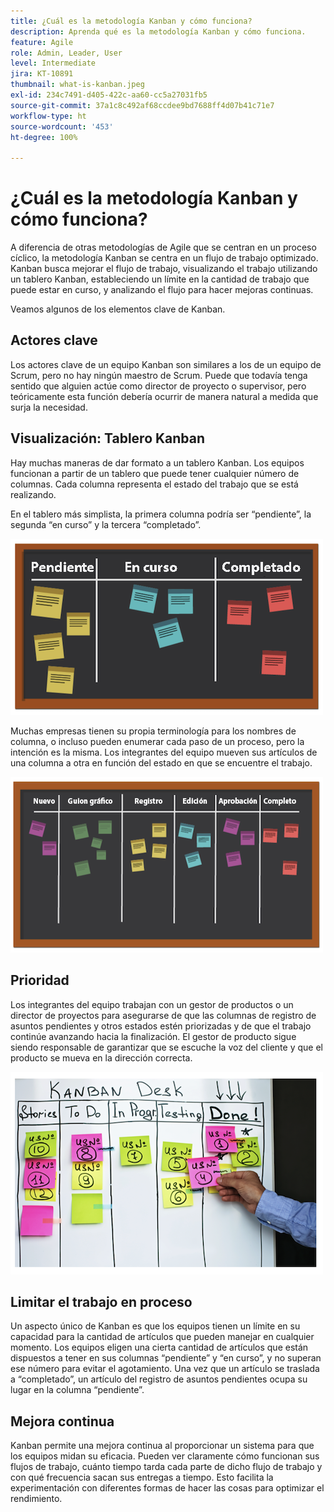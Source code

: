 ```yaml
---
title: ¿Cuál es la metodología Kanban y cómo funciona?
description: Aprenda qué es la metodología Kanban y cómo funciona.
feature: Agile
role: Admin, Leader, User
level: Intermediate
jira: KT-10891
thumbnail: what-is-kanban.jpeg
exl-id: 234c7491-d405-422c-aa60-cc5a27031fb5
source-git-commit: 37a1c8c492af68ccdee9bd7688ff4d07b41c71e7
workflow-type: ht
source-wordcount: '453'
ht-degree: 100%

---
```


# ¿Cuál es la metodología Kanban y cómo funciona?

A diferencia de otras metodologías de Agile que se centran en un proceso cíclico, la metodología Kanban se centra en un flujo de trabajo optimizado. Kanban busca mejorar el flujo de trabajo, visualizando el trabajo utilizando un tablero Kanban, estableciendo un límite en la cantidad de trabajo que puede estar en curso, y analizando el flujo para hacer mejoras continuas.


Veamos algunos de los elementos clave de Kanban.



## Actores clave

Los actores clave de un equipo Kanban son similares a los de un equipo de Scrum, pero no hay ningún maestro de Scrum. Puede que todavía tenga sentido que alguien actúe como director de proyecto o supervisor, pero teóricamente esta función debería ocurrir de manera natural a medida que surja la necesidad.

## Visualización: Tablero Kanban

Hay muchas maneras de dar formato a un tablero Kanban. Los equipos funcionan a partir de un tablero que puede tener cualquier número de columnas. Cada columna representa el estado del trabajo que se está realizando.

En el tablero más simplista, la primera columna podría ser “pendiente”, la segunda “en curso” y la tercera “completado”.

![Pizarra y notas adhesivas](assets/agile4-01.png)

Muchas empresas tienen su propia terminología para los nombres de columna, o incluso pueden enumerar cada paso de un proceso, pero la intención es la misma. Los integrantes del equipo mueven sus artículos de una columna a otra en función del estado en que se encuentre el trabajo.

![Pizarra y notas adhesivas](assets/agile4-02.png)

## Prioridad

Los integrantes del equipo trabajan con un gestor de productos o un director de proyectos para asegurarse de que las columnas de registro de asuntos pendientes y otros estados estén priorizadas y de que el trabajo continúe avanzando hacia la finalización. El gestor de producto sigue siendo responsable de garantizar que se escuche la voz del cliente y que el producto se mueva en la dirección correcta.

![Pizarra Kanban](assets/agile4-03.png)

## Limitar el trabajo en proceso

Un aspecto único de Kanban es que los equipos tienen un límite en su capacidad para la cantidad de artículos que pueden manejar en cualquier momento. Los equipos eligen una cierta cantidad de artículos que están dispuestos a tener en sus columnas “pendiente” y “en curso”, y no superan ese número para evitar el agotamiento. Una vez que un artículo se traslada a “completado”, un artículo del registro de asuntos pendientes ocupa su lugar en la columna “pendiente”.

## Mejora continua

Kanban permite una mejora continua al proporcionar un sistema para que los equipos midan su eficacia. Pueden ver claramente cómo funcionan sus flujos de trabajo, cuánto tiempo tarda cada parte de dicho flujo de trabajo y con qué frecuencia sacan sus entregas a tiempo. Esto facilita la experimentación con diferentes formas de hacer las cosas para optimizar el rendimiento.
